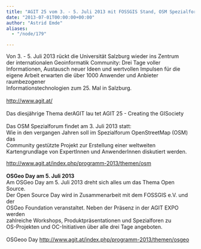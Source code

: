 ```yaml
---
title: "AGIT 25 vom 3. - 5. Juli 2013 mit FOSSGIS Stand, OSM Spezialforum und OSGeo Day"
date: "2013-07-01T00:00:00+00:00"
author: "Astrid Emde"
aliases:
  - "/node/179"

---
```


<p>Von 3. - 5. Juli 2013 rückt die Universität Salzburg wieder ins Zentrum<br />
	der internationalen Geoinformatik Community: Drei Tage voller<br />
	Informationen, Austausch neuer Ideen und wertvollen Impulsen für die<br />
	eigene Arbeit erwarten die über 1000 Anwender und Anbieter raumbezogener<br />
	Informationstechnologien zum 25. Mal in Salzburg.<a href="http://www.agit.at/"><br />
	<br />
	http://www.agit.at/</a><br />
	<br />
	Das diesjährige Thema derAGIT lau tet AGIT 25 - Creating the GISociety<br />
	<br />
	Das OSM Spezialforum findet am 3. Juli 2013 statt:<br />
	Wie in den vergangen Jahren soll im Spezialforum OpenStreetMap (OSM) das<br />
	Community gestützte Projekt zur Erstellung einer weltweiten<br />
	Kartengrundlage von ExpertInnen und AnwenderInnen diskutiert werden.</p>
<p><a href="http://www.agit.at/index.php/programm-2013/themen/osm">http://www.agit.at/index.php/programm-2013/themen/osm</a><br />
	<br />
	<strong>OSGeo Day am 5. Juli 2013</strong><br />
	Am OSGeo Day am 5. Juli 2013 dreht sich alles um das Thema Open Source.<br />
	Der Open Source Day wird in Zusammenarbeit mit dem FOSSGIS e.V. und der<br />
	OSGeo Foundation veranstaltet. Neben der Präsenz in der AGIT EXPO werden<br />
	zahlreiche Workshops, Produktpräsentationen und Spezialforen zu<br />
	OS-Projekten und OC-Initiativen über alle drei Tage angeboten.<br />
	<br />
	OSGeoo Day <a href="http://www.agit.at/index.php/programm-2013/themen/osgeo">http://www.agit.at/index.php/programm-2013/themen/osgeo</a></p>
